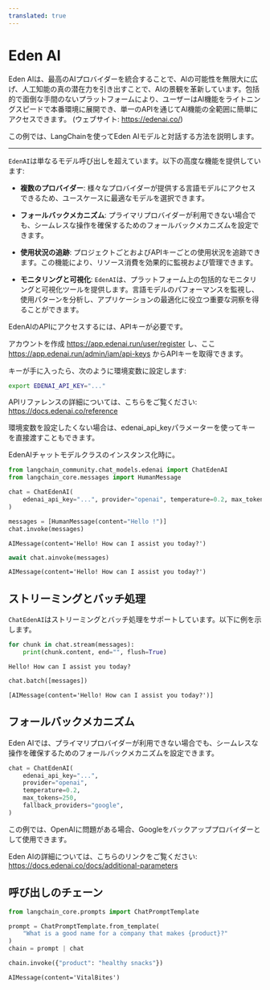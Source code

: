 ```yaml
---
translated: true
---
```


# Eden AI

Eden AIは、最高のAIプロバイダーを統合することで、AIの可能性を無限大に広げ、人工知能の真の潜在力を引き出すことで、AIの景観を革新しています。包括的で面倒な手間のないプラットフォームにより、ユーザーはAI機能をライトニングスピードで本番環境に展開でき、単一のAPIを通じてAI機能の全範囲に簡単にアクセスできます。 (ウェブサイト: https://edenai.co/)

この例では、LangChainを使ってEden AIモデルと対話する方法を説明します。

-----------------------------------------------------------------------------------

`EdenAI`は単なるモデル呼び出しを超えています。以下の高度な機能を提供しています:

- **複数のプロバイダー**: 様々なプロバイダーが提供する言語モデルにアクセスできるため、ユースケースに最適なモデルを選択できます。

- **フォールバックメカニズム**: プライマリプロバイダーが利用できない場合でも、シームレスな操作を確保するためのフォールバックメカニズムを設定できます。

- **使用状況の追跡**: プロジェクトごとおよびAPIキーごとの使用状況を追跡できます。この機能により、リソース消費を効果的に監視および管理できます。

- **モニタリングと可視化**: `EdenAI`は、プラットフォーム上の包括的なモニタリングと可視化ツールを提供します。言語モデルのパフォーマンスを監視し、使用パターンを分析し、アプリケーションの最適化に役立つ重要な洞察を得ることができます。

EdenAIのAPIにアクセスするには、APIキーが必要です。

アカウントを作成 https://app.edenai.run/user/register し、ここ https://app.edenai.run/admin/iam/api-keys からAPIキーを取得できます。

キーが手に入ったら、次のように環境変数に設定します:

```bash
export EDENAI_API_KEY="..."
```

APIリファレンスの詳細については、こちらをご覧ください: https://docs.edenai.co/reference

環境変数を設定したくない場合は、edenai_api_keyパラメーターを使ってキーを直接渡すこともできます。

 EdenAIチャットモデルクラスのインスタンス化時に。

```python
from langchain_community.chat_models.edenai import ChatEdenAI
from langchain_core.messages import HumanMessage
```

```python
chat = ChatEdenAI(
    edenai_api_key="...", provider="openai", temperature=0.2, max_tokens=250
)
```

```python
messages = [HumanMessage(content="Hello !")]
chat.invoke(messages)
```

```output
AIMessage(content='Hello! How can I assist you today?')
```

```python
await chat.ainvoke(messages)
```

```output
AIMessage(content='Hello! How can I assist you today?')
```

## ストリーミングとバッチ処理

`ChatEdenAI`はストリーミングとバッチ処理をサポートしています。以下に例を示します。

```python
for chunk in chat.stream(messages):
    print(chunk.content, end="", flush=True)
```

```output
Hello! How can I assist you today?
```

```python
chat.batch([messages])
```

```output
[AIMessage(content='Hello! How can I assist you today?')]
```

## フォールバックメカニズム

Eden AIでは、プライマリプロバイダーが利用できない場合でも、シームレスな操作を確保するためのフォールバックメカニズムを設定できます。

```python
chat = ChatEdenAI(
    edenai_api_key="...",
    provider="openai",
    temperature=0.2,
    max_tokens=250,
    fallback_providers="google",
)
```

この例では、OpenAIに問題がある場合、Googleをバックアッププロバイダーとして使用できます。

Eden AIの詳細については、こちらのリンクをご覧ください: https://docs.edenai.co/docs/additional-parameters

## 呼び出しのチェーン

```python
from langchain_core.prompts import ChatPromptTemplate

prompt = ChatPromptTemplate.from_template(
    "What is a good name for a company that makes {product}?"
)
chain = prompt | chat
```

```python
chain.invoke({"product": "healthy snacks"})
```

```output
AIMessage(content='VitalBites')
```
